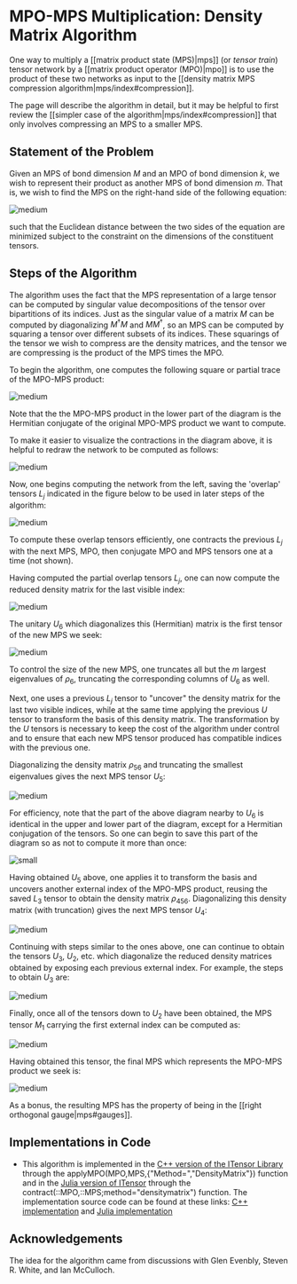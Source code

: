 # MPO-MPS Multiplication: Density Matrix Algorithm

One way to multiply a [[matrix product state (MPS)|mps]] 
(or *tensor train*) tensor network
by a [[matrix product operator (MPO)|mpo]] is to 
use the product of these two networks as input to
the [[density matrix MPS compression algorithm|mps/index#compression]].

The page will describe the algorithm in detail, but it may be
helpful to first review the [[simpler case of the algorithm|mps/index#compression]]
that only involves compressing an MPS to a smaller MPS.

## Statement of the Problem

Given an MPS of bond dimension $M$ and an MPO of bond dimension $k$,
we wish to represent their product as another MPS of bond dimension $m$.
That is, we wish to find the MPS on the right-hand side of the following
equation:

![medium](mpo_mps_product.png)

such that the Euclidean distance between the two sides of the equation
are minimized subject to the constraint on the dimensions of the 
constituent tensors.

## Steps of the Algorithm

The algorithm uses the fact that the MPS representation of a large
tensor can be computed by singular value decompositions of the 
tensor over bipartitions of its indices. Just as the singular value
of a matrix $M$ can be computed by diagonalizing $M^\dagger M$ 
and $M M^\dagger$, so an MPS can be computed by squaring a tensor
over different subsets of its indices. These squarings
of the tensor we wish to compress are the density matrices,
and the tensor we are compressing is the product of the MPS 
times the MPO.


To begin the algorithm, one computes the following square or partial trace
 of the MPO-MPS product:

![medium](trace.png)

Note that the the MPO-MPS product in the lower part of the diagram
is the Hermitian conjugate of the original MPO-MPS product we want 
to compute.

To make it easier to visualize the contractions in the diagram
above, it is helpful to redraw the network to be computed as follows:

![medium](simpler_trace.png)

Now, one begins computing the network from the left, saving
the 'overlap' tensors $L_j$ indicated in the figure below to be used
in later steps of the algorithm:

![medium](trace_steps.png)

To compute these overlap tensors efficiently, one contracts the previous
$L_j$ with the next MPS, MPO, then conjugate MPO and MPS tensors one 
at a time (not shown).

Having computed the partial overlap tensors $L_j$, one can
now compute the reduced density matrix for the last visible
index:

![medium](rho6.png)

The unitary $U_6$ which diagonalizes this (Hermitian) matrix 
is the first tensor of the new MPS we seek:

![medium](diag_rho6.png)

To control the size of the new MPS, one truncates all but
the $m$ largest eigenvalues of $\rho_6$, truncating the 
corresponding columns of $U_6$ as well.

Next, one uses a previous $L_j$ tensor to "uncover" the density
matrix for the last two visible indices, while at the 
same time applying the previous $U$ tensor to transform 
the basis of this density matrix. The transformation
by the $U$ tensors is necessary to keep the cost of
the algorithm under control and to ensure that each
new MPS tensor produced has compatible indices 
with the previous one.

Diagonalizing the density matrix $\rho_{56}$ and truncating
the smallest eigenvalues gives the next MPS tensor $U_5$:

![medium](rho56.png)

For efficiency, note that the part of the above diagram nearby to
$U_6$ is identical in the upper and lower part of the diagram,
except for a Hermitian conjugation of the tensors. So one can
begin to save this part of the diagram so as not to compute it more
than once:

![small](C6.png)

Having obtained $U_5$ above, one applies it to transform the basis
and uncovers another external index of the MPO-MPS product, reusing
the saved $L_3$ tensor to obtain the density matrix $\rho_{456}$. 
Diagonalizing this density matrix (with truncation) gives the next MPS tensor $U_4$:

![medium](rho456.png)

Continuing with steps similar to the ones above, one can continue
to obtain the tensors $U_3$, $U_2$, etc. which diagonalize the
reduced density matrices obtained by exposing each previous 
external index. For example, the steps to obtain $U_3$ are:

![medium](rho3456.png)

Finally, once all of the tensors down to $U_2$ have been obtained,
the MPS tensor $M_1$ carrying the first external index can be computed as:

![medium](M1.png)

Having obtained this tensor, the final MPS which represents the MPO-MPS product
we seek is:

![medium](finalMPS.png)

As a bonus, the resulting MPS has the property of being in the [[right orthogonal gauge|mps#gauges]].

## Implementations in Code

* This algorithm is implemented in the [C++ version of the ITensor Library](https://itensor.org/docs?vers=cppv3) through the applyMPO(MPO,MPS,{"Method=","DensityMatrix"}) function and in the [Julia version of ITensor](https://itensor.org/docs.cgi?vers=julia) through the contract(::MPO,::MPS;method="densitymatrix") function. The implementation source code can be found at these links: [C++ implementation](https://github.com/ITensor/ITensor/blob/v3/itensor/mps/mpoalgs.cc) and [Julia implementation](https://github.com/ITensor/ITensors.jl/blob/master/src/mps/mpo.jl)

## Acknowledgements

The idea for the algorithm came from discussions with Glen Evenbly,
Steven R. White, and Ian McCulloch.



